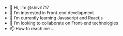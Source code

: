 - 👋 Hi, I’m @shivi1717
- 👀 I’m interested in Front-end development
- 🌱 I’m currently learning Javascript and Reactjs
- 💞️ I’m looking to collaborate on Front-end technologies
- 📫 How to reach me ...

<!---
shivi1717/shivi1717 is a ✨ special ✨ repository because its `README.md` (this file) appears on your GitHub profile.
You can click the Preview link to take a look at your changes.
--->

